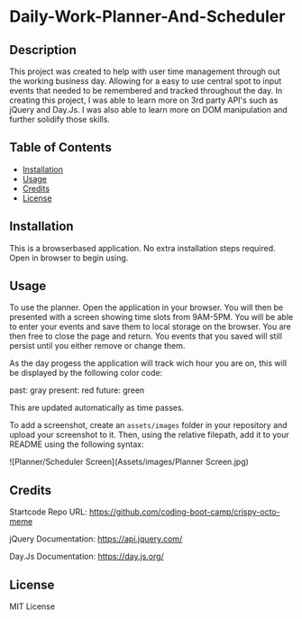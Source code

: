 # Daily-Work-Planner-And-Scheduler

## Description

This project was created to help with user time management through out the working business day.  Allowing for a easy to use central spot to input events that needed to be remembered and tracked throughout the day.  In creating this project, I was able to learn more on 3rd party API's such as jQuery and Day.Js. I was also able to learn more on DOM manipulation and further solidify those skills.

## Table of Contents

- [Installation](#installation)
- [Usage](#usage)
- [Credits](#credits)
- [License](#license)

## Installation

This is a browserbased application.  No extra installation steps required.  Open in browser to begin using.

## Usage

To use the planner.  Open the application in your browser.  You will then be presented with a screen showing time slots from 9AM-5PM.  You will be able to enter your events and save them to local storage on the browser.  You are then free to close the page and return.  You events that you saved will still persist until you either remove or change them.

As the day progess the application will track wich hour you are on,  this will be displayed by the following color code:

past: gray
present: red
future: green

This are updated automatically as time passes.


To add a screenshot, create an `assets/images` folder in your repository and upload your screenshot to it. Then, using the relative filepath, add it to your README using the following syntax:

![Planner/Scheduler Screen](Assets/images/Planner Screen.jpg)

## Credits

Startcode Repo URL:
https://github.com/coding-boot-camp/crispy-octo-meme

jQuery Documentation:
https://api.jquery.com/

Day.Js Documentation:
https://day.js.org/

## License
 MIT License

